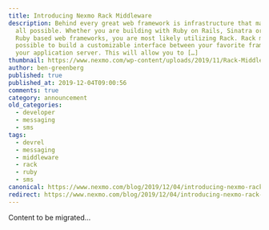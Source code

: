 ```yaml
---
title: Introducing Nexmo Rack Middleware
description: Behind every great web framework is infrastructure that makes it
  all possible. Whether you are building with Ruby on Rails, Sinatra or other
  Ruby based web frameworks, you are most likely utilizing Rack. Rack makes it
  possible to build a customizable interface between your favorite framework and
  your application server. This will allow you to […]
thumbnail: https://www.nexmo.com/wp-content/uploads/2019/11/Rack-Middleware_1200x600.png
author: ben-greenberg
published: true
published_at: 2019-12-04T09:00:56
comments: true
category: announcement
old_categories:
  - developer
  - messaging
  - sms
tags:
  - devrel
  - messaging
  - middleware
  - rack
  - ruby
  - sms
canonical: https://www.nexmo.com/blog/2019/12/04/introducing-nexmo-rack-middleware-dr
redirect: https://www.nexmo.com/blog/2019/12/04/introducing-nexmo-rack-middleware-dr
---
```

Content to be migrated...